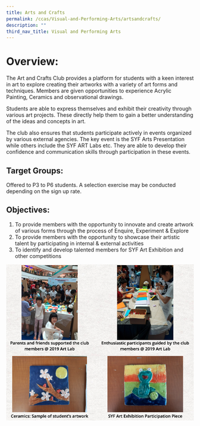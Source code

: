 ```yaml
---
title: Arts and Crafts
permalink: /ccas/Visual-and-Performing-Arts/artsandcrafts/
description: ""
third_nav_title: Visual and Performing Arts
---
```

# Overview:

The Art and Crafts Club provides a platform for students with a keen interest in art to explore creating their artworks with a variety of art forms and techniques. Members are given opportunities to experience Acrylic Painting, Ceramics and observational drawings.

Students are able to express themselves and exhibit their creativity through various art projects. These directly help them to gain a better understanding of the ideas and concepts in art.

The club also ensures that students participate actively in events organized by various external agencies. The key event is the SYF Arts Presentation while others include the SYF ART Labs etc. They are able to develop their confidence and communication skills through participation in these events.

## Target Groups:

Offered to P3 to P6 students. A selection exercise may be conducted depending on the sign up rate.

## Objectives:

1. To provide members with the opportunity to innovate and create artwork of various forms through the process of Enquire, Experiment & Explore
2. To provide members with the opportunity to showcase their artistic talent by participating in internal & external activities
3. To identify and develop talented members for SYF Art Exhibition and other competitions

![](/images/nhss2.png)